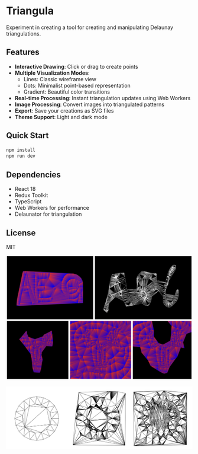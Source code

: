 # Triangula

Experiment in creating a tool for creating and manipulating Delaunay triangulations.

## Features

- **Interactive Drawing**: Click or drag to create points
- **Multiple Visualization Modes**: 
  - Lines: Classic wireframe view
  - Dots: Minimalist point-based representation
  - Gradient: Beautiful color transitions
- **Real-time Processing**: Instant triangulation updates using Web Workers
- **Image Processing**: Convert images into triangulated patterns
- **Export**: Save your creations as SVG files
- **Theme Support**: Light and dark mode

## Quick Start

```bash
npm install
npm run dev
```

## Dependencies

- React 18
- Redux Toolkit
- TypeScript
- Web Workers for performance
- Delaunator for triangulation

## License

MIT

![Screenshot](./docs/Screenshot%202024-10-08%20at%2019.30.45.png)

![Screenshot](./docs/Screenshot%202024-10-08%20at%2019.31.01.png)
